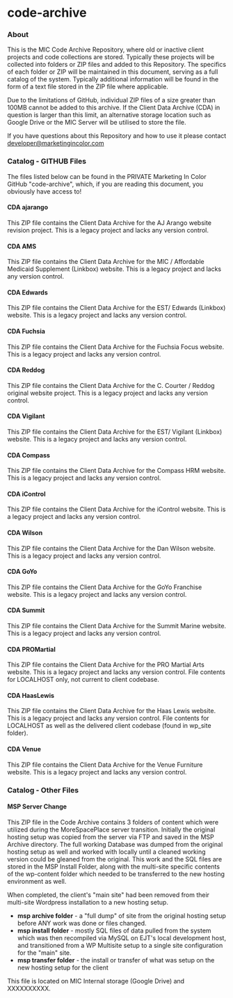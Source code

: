 code-archive
============

### About

This is the MIC Code Archive Repository, where old or inactive client projects and code collections are stored. Typically these projects will be collected into folders or ZIP files and added to this Repository. The specifics of each folder or ZIP will be maintained in this document, serving as a full catalog of the system. Typically additional information will be found in the form of a text file stored in the ZIP file where applicable.

Due to the limitations of GitHub, individual ZIP files of a size greater than 100MB cannot be added to this archive. If the Client Data Archive (CDA) in question is larger than this limit, an alternative storage location such as Google Drive or the MIC Server will be utilised to store the file.

If you have questions about this Repository and how to use it please contact [developer@marketingincolor.com](mailto:developer@marketingincolor.com)

### Catalog - GITHUB Files

The files listed below can be found in the PRIVATE Marketing In Color GitHub "code-archive", which, if you are reading this document, you obviously have access to!

#### CDA ajarango

This ZIP file contains the Client Data Archive for the AJ Arango website revision project. This is a legacy project and lacks any version control.

#### CDA AMS

This ZIP file contains the Client Data Archive for the MIC / Affordable Medicaid Supplement (Linkbox) website. This is a legacy project and lacks any version control.

#### CDA Edwards

This ZIP file contains the Client Data Archive for the EST/ Edwards (Linkbox) website. This is a legacy project and lacks any version control.

#### CDA Fuchsia 

This ZIP file contains the Client Data Archive for the Fuchsia Focus website. This is a legacy project and lacks any version control.

#### CDA Reddog

This ZIP file contains the Client Data Archive for the C. Courter / Reddog original website project. This is a legacy project and lacks any version control.

#### CDA Vigilant

This ZIP file contains the Client Data Archive for the EST/ Vigilant (Linkbox) website. This is a legacy project and lacks any version control.

#### CDA Compass

This ZIP file contains the Client Data Archive for the Compass HRM website. This is a legacy project and lacks any version control.

#### CDA iControl

This ZIP file contains the Client Data Archive for the iControl website. This is a legacy project and lacks any version control.

#### CDA Wilson

This ZIP file contains the Client Data Archive for the Dan Wilson website. This is a legacy project and lacks any version control.

#### CDA GoYo

This ZIP file contains the Client Data Archive for the GoYo Franchise website. This is a legacy project and lacks any version control.

#### CDA Summit

This ZIP file contains the Client Data Archive for the Summit Marine website. This is a legacy project and lacks any version control.

#### CDA PROMartial

This ZIP file contains the Client Data Archive for the PRO Martial Arts website. This is a legacy project and lacks any version control. File contents for LOCALHOST only, not current to client codebase.

#### CDA HaasLewis

This ZIP file contains the Client Data Archive for the Haas Lewis website. This is a legacy project and lacks any version control. File contents for LOCALHOST as well as the delivered client codebase (found in wp_site folder).

#### CDA Venue

This ZIP file contains the Client Data Archive for the Venue Furniture website. This is a legacy project and lacks any version control.

### Catalog - Other Files

#### MSP Server Change

This ZIP file in the Code Archive contains 3 folders of content which were utilized during the MoreSpacePlace server transition. Initially the original hosting setup was copied from the server via FTP and saved in the MSP Archive directory. The full working Database was dumped from the original hosting setup as well and worked with locally until a cleaned working version could be gleaned from the original. This work and the SQL files are stored in the MSP Install Folder, along with the multi-site specific contents of the wp-content folder which needed to be transferred to the new hosting environment as well.

When completed, the client's "main site" had been removed from their multi-site Wordpress installation to a new hosting setup. 

* __msp archive folder__ - a "full dump" of site from the original hosting setup before ANY work was done or files changed.
* __msp install folder__ - mostly SQL files of data pulled from the system which was then recompiled via MySQL on EJT's local development host, and transitioned from a WP Multisite setup to a single site configuration for the "main" site.
* __msp transfer folder__ - the install or transfer of what was setup on the new hosting setup for the client

This file is located on MIC Internal storage (Google Drive) and XXXXXXXXXX.